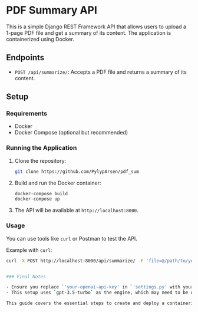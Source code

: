 # PDF Summary API

This is a simple Django REST Framework API that allows users to upload a 1-page PDF file and get a summary of its content. The application is containerized using Docker.

## Endpoints

- `POST /api/summarize/`: Accepts a PDF file and returns a summary of its content.

## Setup

### Requirements

- Docker
- Docker Compose (optional but recommended)

### Running the Application

1. Clone the repository:
    ```bash
    git clone https://github.com/PylypArsen/pdf_sum
    ```

2. Build and run the Docker container:
    ```bash
    docker-compose build
    docker-compose up
    ```

3. The API will be available at `http://localhost:8000`.

### Usage

You can use tools like `curl` or Postman to test the API.

Example with `curl`:
```bash
curl -X POST http://localhost:8000/api/summarize/ -F 'file=@/path/to/your/file.pdf'


### Final Notes

- Ensure you replace `'your-openai-api-key' in `'settings.py' with your actual OpenAI API key.
- This setup uses `gpt-3.5-turbo` as the engine, which may need to be updated based on your OpenAI subscription or usage requirements.

This guide covers the essential steps to create and deploy a containerized Django application for summarizing PDF files using the OpenAI API. You can further enhance the project by adding authentication, validation, and other necessary features based on your needs.
